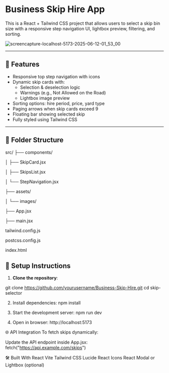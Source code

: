 # Business Skip Hire App

This is a React + Tailwind CSS project that allows users to select a skip bin size with a responsive step navigation UI, lightbox preview, filtering, and sorting.

![screencapture-localhost-5173-2025-06-12-01_53_00](https://github.com/user-attachments/assets/dc9803c8-4176-4a6d-9404-f29e1c9e88ff)


---

## 🚀 Features

- Responsive top step navigation with icons
- Dynamic skip cards with:
  - Selection & deselection logic
  - Warnings (e.g., Not Allowed on the Road)
  - Lightbox image preview
- Sorting options: hire period, price, yard type
- Paging arrows when skip cards exceed 9
- Floating bar showing selected skip
- Fully styled using Tailwind CSS

---

## 📁 Folder Structure
src/
├── components/

│ ├── SkipCard.jsx

│ ├── SkipsList.jsx

│ └── StepNavigation.jsx

├── assets/

│ └── images/

├── App.jsx

├── main.jsx

tailwind.config.js

postcss.config.js

index.html


## 🔧 Setup Instructions

1. **Clone the repository**:

git clone https://github.com/yourusername/Business-Skip-Hire.git
cd skip-selector

2. Install dependencies:
npm install

3. Start the development server:
npm run dev

4. Open in browser:
http://localhost:5173

🌐 API Integration
To fetch skips dynamically:

Update the API endpoint inside App.jsx:
fetch("https://api.example.com/skips")

🛠 Built With
React
Vite
Tailwind CSS
Lucide React Icons
React Modal or Lightbox (optional)
